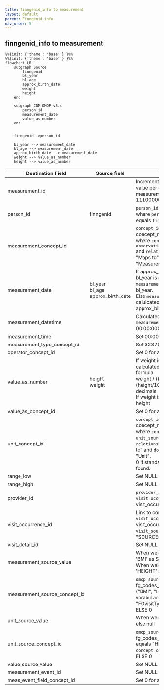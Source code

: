```yaml
---
title: finngenid_info to measurement
layout: default
parent: Finngenid_info
nav_order: 5
---
```


## finngenid_info to measurement

```mermaid
%%{init: {'theme': 'base' } }%%
%%{init: {'theme': 'base' } }%%
flowchart LR
    subgraph Source
        finngenid
        bl_year
        bl_age
        approx_birth_date
        weight
        height        
    end

    subgraph CDM-OMOP-v5.4
        person_id
        measurement_date
        value_as_number
    end


    finngenid-->person_id
    
    bl_year --> measurement_date
    bl_age --> measurement_date
    approx_birth_date --> measurement_date
    weight --> value_as_number
    height --> value_as_number
```

| Destination Field | Source field | Logic | Comment field |
| --- | --- | --- | --- |
| measurement_id |  | Incremental integer. Unique value per each row measurement + 111000000000 (offset) | Generated |
| person_id | finngenid | `person_id` from person table where `person_source_value` equals `finngenid` |   Calculated |
| measurement_concept_id |  | `concept_id_2` from concept_relationship table where `concept_id_1` equals `observation_source_concept_id` and `relationship_id` equals "Maps to" and `domain_id` is "Measurement" | Calculated <br> NOTE: 0 when `measurement_source_concept_id` is NULL  |
| measurement_date | bl_year<br>bl_age<br>approx_birth_date | If approx_birth_date is null and bl_year is not null then `measurement_date` is simply bl_year.<br>Else `measurement_date` is calulcated by adding bl_age to approx_birth_date. | Calculated |
| measurement_datetime |  | Calculated from  `measurement_date` with time 00:00:0000 | Calculated |
| measurement_time |  | Set 00:00:0000 for all | Calculated |
| measurement_type_concept_id |  | Set 32879 - 'Registry' for all | Calculated |
| operator_concept_id |  | Set 0 for all | Info not available |
| value_as_number | height<br>weight | If weight is not null then BMI is calculated by the below formula <br> weight / ((height/100) * (height/100)) and rounded to 2 decimals<br> If weight is null then copy height | Calculated |
| value_as_concept_id |  | Set 0 for all | Info not available |
| unit_concept_id |  | `concept_id_2` from concept_relationship table where `concept_id_1` equals `unit_source_concept_id` and `relationship_id` equals "Maps to" and  `domain_id` equals "Unit".<br>0 if standard concept_id is not found.  | Calculated |
| range_low |  | Set NULL for all | Info not available |
| range_high |  | Set NULL for all | Info not available |
| provider_id |  | `provider_id` for mapped `visit_occurrence_id` from visit_occurrence table. | Calculated |
| visit_occurrence_id |  | Link to correspondent `visit_occurrence_id` from visit_occurrence table where `visit_source_value` equals "SOURCE=BIOBANK;INDEX=". | Calculated |
| visit_detail_id |  | Set NULL for all | Info not available |
| measurement_source_value |  | When weight is not null then 'BMI' as SOURCE<br> When weight is null then 'HEIGHT' as SOURCE | Calculated |
| measurement_source_concept_id |  | `omop_source_concept_id` from fg_codes_info where `source` IN ("BMI", "HEIGHT") and `vocabulary_id` equals "FGvisitType" <br> ELSE 0 | Calculated |
| unit_source_value |  | When weight is null then "cm"<br>else null | Calculated |
| unit_source_concept_id |  | `omop_source_concept_id` from fg_codes_info where `source` equals "HEIGHT" and `concept_code` equals "cm" <br> ELSE 0 | Calculated |
| value_source_value |  | Set NULL for all | Info not available |
| measurement_event_id |  | Set NULL for all | Info not available |
| meas_event_field_concept_id |  | Set 0 for all | Info not available |



